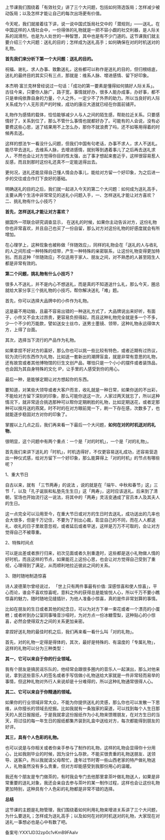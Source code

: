 上节课我们围绕着「有效社交」讲了三个大问题，包括如何筛选饭局；怎样减少被动饭局；以及怎样才能让自己的每次出场更有价值。

今天呢，我们就接着往下讲，说一说中国式饭局社交中的「潜规则」——送礼。在中国这样的人情社会中，一份得体的礼物就是一把不容小觑的社交利器，是人际关系的润滑剂，也是为人处世的一种智慧，其中也是有不少门道的。这节课我们就主要介绍三个大问题：送礼的目的；怎样成为送礼高手；如何确保在对的时机送对的礼物。

**首先我们来分析下第一个大问题：送礼的目的。**

祝福、谢礼、求人办事、致歉送礼，这些都可以称作是送礼的目的，但归根结底，送礼的最终目的其实只有三点，那就是：维系人脉、增进感情、留下好印象。

本杰明·富兰克林曾经说过一句话：「成功的第一要素是懂得如何搞好人际关系」。古往今来，只要你人脉广，路子宽，事情就好办，很多人能办成事，办好事，都不只是单纯依靠自身的力量，个人之外，一定少不了外界的助力。所以当良好的人际关系成为个人无形资产的时候，成功的康庄大道就已经在你面前铺开。

礼物作为感情的载体，恰恰能够减少人与人之间的陌生感，帮助拉近关系。只要感情好了，关系到位了，那么不管什么事情也就都好办了。可能有的人会说，没有必要费这些心思，送了结果用不上怎么办，那你不就浪费了吗，还不如等用得着的时候再去送。

这样的想法乍一看没什么问题，但我们中国有句老话，办事不求人，求人不送礼。能尽早去送礼，去维系人脉，去增进感情，就别等到遇着事儿了之后再去送礼求人，不然也会让对方觉得你目的性太强，出了事才想起来套近乎，这样很容易惹人反感，而且到那时这份礼还真不一定能送得出去。

更何况，送礼还能显得自己懂人情会办事儿，能给对方留一个好印象，为之后进一步的交往或合作打下良好的基础。

明确送礼的目的之后，我们就一起进入今天的第二个大问题：如何成为送礼高手，主要从两个生活中非常常见的送礼小问题入手，一、怎样送礼才能让对方喜欢？二、挑礼物有什么小技巧？

**首先，怎样送礼才能让对方喜欢？**

据国外一项联合研究调查显示， 在送礼的时候，如果你主动告诉对方，这份礼物你也非常喜欢，并且自己也买了一份自留，那么对方对这份礼物的好感度就会有所增加。

在心理学上，这种现象也被称做「伴随效应」，同样的礼物会在「送礼的人与收礼的人之间形成一种特殊的纽带，产生一种特殊的亲密联系，让这份礼物变得更加特别。而且这种「伴随效应」不仅适用于家人、朋友之间，对不熟悉的人甚至陌生人都是非常有效的。

**第二个问题，挑礼物有什么小技巧？**

很多人不送礼，并不是内心不想送礼，而是真的不知道送什么礼，那么今天，圈总就给大家分享三个挑礼物的小技巧，帮你解决送礼「难」题。

首先，你可以选择大品牌中的小件作为礼物。

这是最不用动脑，且最不容易出错的一种送礼方式了，大品牌说出来好听，有面子，小件又不会太过昂贵，更容易负担得起，而且这种礼物完全就是多一个不多，少一个不少的万能款，譬如送女士丝巾，送男士墨镜、领带，这种礼物永远得体大方，上得了台面。

其次，选择当下流行的产品作为礼物。

如果拿捏不好对方的喜好，那么你也可以挑一些比较有特色，或者近期有过热议，较为流行的东西作为礼物，比如送一套新出的潮牌盲盒，就是非常有意思的礼物，还有故宫或者其他博物馆的衍生文创产品，哪怕只是一个小小的摆件或者装饰品，也会因为其自身特殊的文化 IP，让手里的人感受到你的用心。

最后一种，是能够定期让对方想起你的东西。

要知道，对某些大领导或者大客户而言，收礼就是一种日常，如果你送的不出彩，不能给对方留下深刻的印象，那么可能你送这一次，人家过两天就忘了，所以这种情况下，就非常适合挑选那种可以帮你定期刷脸的礼物，比如定期送花，或者定那种可以按月送的燕窝，时不时的在对方眼前晃一下，刷一下存在感，次数多了，也就能逐步稳固对方对你的印象了。

掌握以上几点之后，我们再来看一下最后一个大问题，**如何在对的时机送对的礼物**。

很明显，这个问题中有两个重点：一个是「对的时机」，一个是「对的礼物」。

首先我们来讲下送礼的「时机」，时机选得好，不仅更容易送礼成功，还容易营造出一种仪式感，给对方留下一个好印象，那么能算得上「对的时机」的节点有哪些呢？

1、重大节日

自古以来，就有 「三节两寿」的说法 ，说的就是在「端午、中秋和春节」这」三节「，以及「孔子诞辰和私塾先生生日」这「两寿」，这时应该送礼。后来到了清朝，官场也开始流行这一说法，将其中的「两寿」灵活变通成了官员本人及其夫人的生日。

这一点完全可以沿用至今，在重大节日或对方的生日时去送礼，成功送出的几率也会大很多，但是千万记住，不要为了别出心裁，彰显自己的不同，而在人人都送礼、收礼的日子里故意忽视，或者延后或者早送，这样是万万不可取的，会让对方觉得自己不被尊重。

2、特殊时间点

可以是出差或者旅行归来，初次见面或者久别重逢时，这些都是送小礼物做人情的好时机，而且这样的节点，如果能花上这份心思，也会让对方觉得自己受到了重视，心理得到了满足，从而顺利地拉近彼此之间的关系。

3、随时随地制造惊喜

诗人波德莱尔曾经说过， 「世上只有两件事最有价值: 深感惊喜和使人惊喜」，平心而论，谁会不喜欢惊喜呢，意料之外的获得总是能愉悦人心，所以千万不要小瞧惊喜的魅力，随时随地见缝插针，为他人准备小惊喜，真的是件非常划算的事情。

比如在朋友的生日或者其他的纪念日，可以为对方下单一束花或者一个漂亮的小蛋糕；或者听到办公室同事嗓音沙哑时，为对方点一份冰糖雪梨，这种贴心的小惊喜，必然会使得双方之间的关系更加亲密。

拿捏好送礼物的最佳时机之后，我们再来看一看什么叫「对的礼物」。

首先，对的礼物一定得是得体的，其次，最好是特殊的、有温度的「专属礼物」，这样的礼物可以分为三种类型：

**其一，它可以来自于你的行业领域。**

我有个朋友是搞民谣乐队的，他经常会跟很多圈内的音乐人一起演出，那么对他来说，拿到这些音乐人的签名或者手写信做小礼物送给大家就是一件非常轻而易举的事情，但这种礼物对外行人来说却是十分难得的，所以这种礼物通常很得人心。

**其二、它可以来自于你精通的领域。**

如果你的行业领域非常大众，不能为你提供送礼的灵感，那么你也可以发散一下思维，从你擅长的领域去挖掘。比如我就有一条独家的渠道，可以找到每个人生日那天的人民日报报纸，于是我就拿这份报纸作为小礼物来馈赠朋友，在对方生日的当天，将过往的每一年生日的报纸都集齐装到礼盒中送给对方，每次都能得到朋友的好评。

**其三，具有个人色彩的礼物。**

也可以说是与你相关或者你亲手参与了制作的礼物，这样的礼物会显得你十分用心，比如我刚毕业的时候，因为没什么存款，不能买很贵重的礼物送朋友、送领导、送客户。所以我就请父母帮忙，逢年过节时寄一些山西老家的特产做礼物送人，礼物虽然没有多么贵重，但对方却能感受到我那份用心的温暖。

我还有个朋友是专门做茶的，有时我会专门去他那里拿茶叶做礼物送人，如果是非常重要的送礼对象，我还会亲自去参与茶叶的某一制作过程，这样也会让这份礼物更加特别，这种具有个人色彩的礼物都是非常不错的选择。

**总结**

这节课的主题是礼物管理，我们围绕着如何利用礼物来增进关系讲了三个大问题，为什么要送礼；怎样成为送礼高手；以及如何在对的时机送对的礼物，大家现在对送礼一事想必也是心中有数了吧。

备案号:YXX1JD32zp0c1vKmB9FAalv